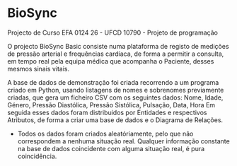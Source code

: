# BioSync
Projecto de Curso EFA 0124
  26 - UFCD 10790 - Projeto de programação

O projecto BioSync Basic consiste numa plataforma de registo de medições de pressão arterial e frequências cardíaca, de forma a permitir a consulta, em tempo real pela equipa médica que acompanha o Paciente, desses mesmos sinais vitais.

A base de dados de demonstração foi criada recorrendo a um programa criado em Python, usando listagens de nomes e sobrenomes previamente criadas, que gera um ficheiro CSV com os seguintes dados:
  Nome, Idade, Género, Pressão Diastólica, Pressão Sistólica, Pulsação, Data, Hora
Em seguida esses dados foram distribuidos por Entidades e respectivos Atributos, de forma a criar uma base de dados e o Diagrama de Relações.

* Todos os dados foram criados aleatóriamente, pelo que não correspondem a nenhuma situação real. Qualquer informação constante na base de dados coincidente com alguma situação real, é pura coincidência.

